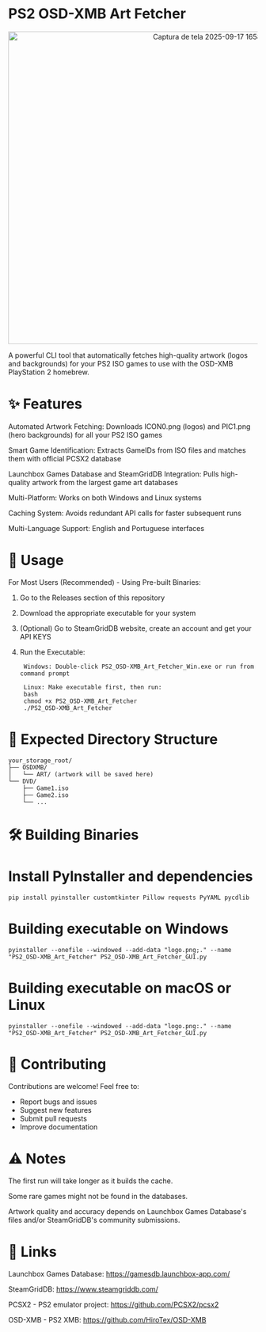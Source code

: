 # PS2 OSD-XMB Art Fetcher
<p align="center"><img width="802" height="632" alt="Captura de tela 2025-09-17 165813" src="https://github.com/user-attachments/assets/b8be29f0-ed7c-404f-ab62-76c8f57a9b00" /></p>


A powerful CLI tool that automatically fetches high-quality artwork (logos and backgrounds) for your PS2 ISO games to use with the OSD-XMB PlayStation 2 homebrew.

# ✨ Features
Automated Artwork Fetching: Downloads ICON0.png (logos) and PIC1.png (hero backgrounds) for all your PS2 ISO games

Smart Game Identification: Extracts GameIDs from ISO files and matches them with official PCSX2 database

Launchbox Games Database and SteamGridDB Integration: Pulls high-quality artwork from the largest game art databases

Multi-Platform: Works on both Windows and Linux systems

Caching System: Avoids redundant API calls for faster subsequent runs

Multi-Language Support: English and Portuguese interfaces

# 🚀 Usage
For Most Users (Recommended) - Using Pre-built Binaries:

1. Go to the Releases section of this repository
2. Download the appropriate executable for your system
3. (Optional) Go to SteamGridDB website, create an account and get your API KEYS
4. Run the Executable:

        Windows: Double-click PS2_OSD-XMB_Art_Fetcher_Win.exe or run from command prompt

        Linux: Make executable first, then run:
        bash
        chmod +x PS2_OSD-XMB_Art_Fetcher
        ./PS2_OSD-XMB_Art_Fetcher

# 📁 Expected Directory Structure

    your_storage_root/
    ├── OSDXMB/
    │   └── ART/ (artwork will be saved here)
    └── DVD/
        ├── Game1.iso
        ├── Game2.iso
        └── ...

# 🛠️ Building Binaries

# Install PyInstaller and dependencies
    pip install pyinstaller customtkinter Pillow requests PyYAML pycdlib

# Building executable on Windows
    pyinstaller --onefile --windowed --add-data "logo.png;." --name "PS2_OSD-XMB_Art_Fetcher" PS2_OSD-XMB_Art_Fetcher_GUI.py

# Building executable on macOS or Linux
    pyinstaller --onefile --windowed --add-data "logo.png:." --name "PS2_OSD-XMB_Art_Fetcher" PS2_OSD-XMB_Art_Fetcher_GUI.py

# 🤝 Contributing

Contributions are welcome! Feel free to:

- Report bugs and issues
- Suggest new features
- Submit pull requests
- Improve documentation

# ⚠️ Notes

The first run will take longer as it builds the cache.

Some rare games might not be found in the databases.

Artwork quality and accuracy depends on Launchbox Games Database's files and/or SteamGridDB's community submissions.

# 🔗 Links

Launchbox Games Database: https://gamesdb.launchbox-app.com/

SteamGridDB: https://www.steamgriddb.com/

PCSX2 - PS2 emulator project: https://github.com/PCSX2/pcsx2

OSD-XMB - PS2 XMB: https://github.com/HiroTex/OSD-XMB
